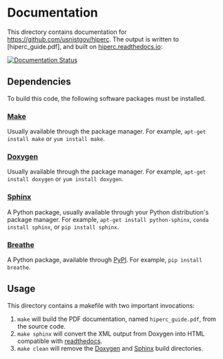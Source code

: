 # Documentation

This directory contains documentation for https://github.com/usnistgov/hiperc.
The output is written to [hiperc_guide.pdf],
and built on [hiperc.readthedocs.io][_rtd]:

[![Documentation Status](https://readthedocs.org/projects/hiperc/badge/?version=latest)](http://hiperc.readthedocs.io/en/latest/?badge=latest)

## Dependencies

To build this code, the following software packages must be installed.

### [Make][_make]
Usually available through the package manager. For example,
```apt-get install make``` or ```yum install make```.

### [Doxygen][_doxygen]
Usually available through the package manager. For example,
```apt-get install doxygen``` or ```yum install doxygen```.

### [Sphinx][_sphinx]
A Python package, usually available through your Python distribution's package
manager. For example, ```apt-get install python-sphinx```,
```conda install sphinx```, or ```pip install sphinx```.

### [Breathe][_breathe]
A Python package, available through [PyPI][_pypi]. For example,
```pip install breathe```.

## Usage

This directory contains a makefile with two important invocations:
 1. ```make``` will build the PDF documentation, named
    ```hiperc_guide.pdf```, from the source code.
 2. ```make sphinx``` will convert the XML output from Doxygen into HTML
    compatible with [readthedocs][_rtd].
 3. ```make clean``` will remove the [Doxygen][_doxygen] and [Sphinx][_sphinx]
    build directories.

[_breathe]: https://breathe.readthedocs.io
[_doxygen]: http://www.stack.nl/~dimitri/doxygen
[_make]:    https://www.gnu.org/software/make
[_pypi]:    https://pypi.python.org/pypi
[_rtd]:     https://hiperc.readthedocs.io
[_sphinx]:  http://www.sphinx-doc.org
